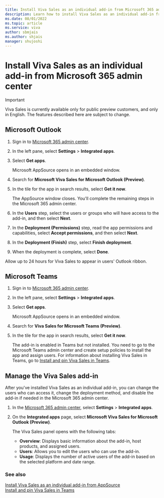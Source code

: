 ```yaml
---
title: Install Viva Sales as an individual add-in from Microsoft 365 admin center
description: Learn how to install Viva Sales as an individual add-in from Microsoft 365 admin center
ms.date: 08/01/2022
ms.topic: article
ms.service: viva
author: sbmjais
ms.author: shjais
manager: shujoshi
---
```


# Install Viva Sales as an individual add-in from Microsoft 365 admin center

> [!IMPORTANT]
> Viva Sales is currently available only for public preview customers, and only in English. The features described here are subject to change.

## Microsoft Outlook

1.  Sign in to [Microsoft 365 admin center](https://admin.microsoft.com/).

2.  In the left pane, select **Settings** &gt; **Integrated apps**.

3. Select **Get apps**.

   Microsoft AppSource opens in an embedded window.

4. Search for **Microsoft Viva Sales for Microsoft Outlook (Preview)**.

5. In the tile for the app in search results, select **Get it now**.

    The AppSource window closes. You'll complete the remaining steps in the Microsoft 365 admin center.

6. In the **Users** step, select the users or groups who will have access to the add-in, and then select **Next**.

8. In the **Deployment (Permissions)** step, read the app permissions and capabilities, select **Accept permissions**, and then select **Next**.

9. In the **Deployment (Finish)** step, select **Finish deployment**.

10. When the deployment is complete, select **Done**.

Allow up to 24 hours for Viva Sales to appear in users' Outlook ribbon.

## Microsoft Teams

1.  Sign in to [Microsoft 365 admin center](https://admin.microsoft.com/).

2.  In the left pane, select **Settings** &gt; **Integrated apps**.

3.  Select **Get apps**.

    Microsoft AppSource opens in an embedded window.

4.  Search for **Viva Sales for Microsoft Teams (Preview)**.

5. In the tile for the app in search results, select **Get it now**.

    The add-in is enabled in Teams but not installed. You need to go to the Microsoft Teams admin center and create setup policies to install the app and assign users. For information about installing Viva Sales in Teams, go to [Install and pin Viva Sales in Teams](install-pin-viva-sales-teams.md).

## Manage the Viva Sales add-in

After you've installed Viva Sales as an individual add-in, you can change the users who can access it, change the deployment method, and disable the add-in if needed in the Microsoft 365 admin center.

1.  In the [Microsoft 365 admin center](https://admin.microsoft.com/), select **Settings** &gt; **Integrated apps**.

2.  On the **Integrated apps** page, select **Microsoft Viva Sales for Microsoft Outlook (Preview)**.

    The Viva Sales panel opens with the following tabs:
    - **Overview**: Displays basic information about the add-in, host products, and assigned users.
    - **Users**: Allows you to edit the users who can use the add-in.
    - **Usage**: Displays the number of active users of the add-in based on the selected platform and date range.


### See also

[Install Viva Sales as an individual add-in from AppSource](install-viva-sales-individual-add-in-appsource.md)<br>
[Install and pin Viva Sales in Teams](install-pin-viva-sales-teams.md)